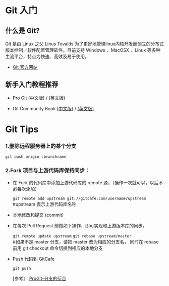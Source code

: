 # Git 入门

## 什么是 Git?

Git 是由 Linux 之父 Linus Tovalds 为了更好地管理linux内核开发而创立的分布式版本控制／软件配置管理软件。目前支持 Windows 、MacOSX 、Linux 等多种主流平台，特点为快速、高效及易于使用。

* [Git 官方网站](http://git-scm.com/)

## 新手入门教程推荐

* Pro Git [(中文版)](http://progit.org/book/zh/) / [(英文版)](http://progit.org/)

* Git Community Book [(中文版)](http://gitbook.liuhui998.com/index.html) / [(英文版)](http://book.git-scm.com/)

# Git Tips

### 1.删除远程服务器上的某个分支

`git push origin :branchname` 


### 2.Fork 项目与上游代码库保持同步：

* 在 Fork 的代码库中添加上游代码库的 remote 源，（操作一次就可以，以后不必每次添加）

    `git remote add upstream git://gitcafe.com/username/upstream` 
    #upstream 表示上游代码库名称
  
* 本地修改和提交 (commit)

* 在每次 Pull Request 前做如下操作，即可实现和上游版本库的同步。
  
    `git remote update upstream`
    `git rebase upstream/master`  
    #如果不是 master 分支，请把 master 改为相应的分支名，
    同时在 rebase 前用 git checkout 命令切换到相应的本地分支 

* Push 代码到 GitCafe

    `git push`
  
  [参考]：[ProGit-分支的衍合](http://progit.org/book/zh/ch3-6.html)